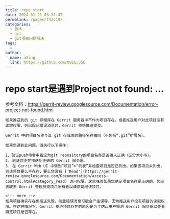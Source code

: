 ```yaml
---
title: repo start
date: 2024-01-21 03:32:47
permalink: /pages/f43c19/
categories:
  - 技术
  - git
  - git项目问题解决
tags:
  - 
author: 
  name: aXing
  link: https://github.com/08163356
---
```

# repo start是遇到Project not found: …

参考文档：https://gerrit-review.googlesource.com/Documentation/error-project-not-found.html

```
如果推送到的 git 存储库在 Gerrit 服务器中不作为项目存在，或者推送用户对此项目没有读取权限，则出现此错误消息时，Gerrit 拒绝推送提交。

Gerrit 中的项目名称与其 git 存储库的路径名称相同（不包括“.git”扩展名）。

如果您遇到此问题，请执行以下操作：

1、验证push命令中指定为git repository的项目名称是否输入正确（区分大小写）。
2. 验证您正在推送到正确的 Gerrit 服务器。
3. 在 Gerrit Web UI 中转到“项目”>“列表”并检查项目是否已列出。如果该项目未列出，则该项目要么不存在，要么您没有 ['Read'](https://gerrit-review.googlesource.com/Documentation/access-control.html#category_read) 访问权限。这意味着如果您确定项目名称是正确的，您应该联系 Gerrit 管理员或项目所有者以请求访问该项目。

<!-- more -->
如果项目确实存在但推送失败，则此错误消息可能会产生误导，因为推送用户没有项目的读取权限。在这种情况下，Gerrit 拒绝项目存在的原因是为了防止用户探测 Gerrit 服务器以查看特定项目是否存在。
```

